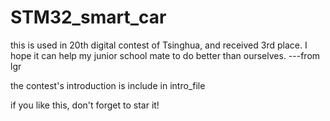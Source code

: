 # STM32_smart_car
this is used in 20th digital contest of Tsinghua, and received 3rd place. I hope it can help my junior school mate to do better than ourselves. ---from lgr

the contest's introduction is include in intro_file

if you like this, don't forget to star it!
